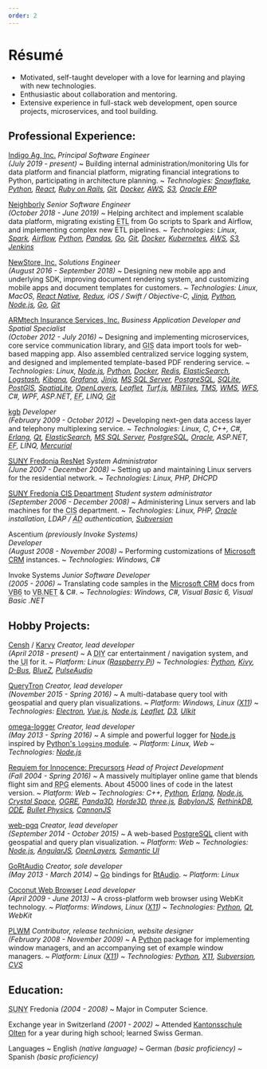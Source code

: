 ```yaml
---
order: 2
---
```


# Résumé

[Airflow]: https://airflow.apache.org/
[AngularJS]: https://angularjs.org/
[ArchLinux]: https://www.archlinux.org/
[ARMtech Insurance Services, Inc.]: http://armt.com/
[Atom]: https://atom.io/
[AWS]: https://aws.amazon.com/
[BabylonJS]: https://www.babylonjs.com/
[Bazaar]: http://bazaar.canonical.com/en/
[BlueZ]: http://www.bluez.org/
[Bootstrap]: http://getbootstrap.com/
[Bullet Physics]: http://bulletphysics.org/wordpress/
[CannonJS]: http://www.cannonjs.org/
[Censh]: https://hackaday.io/project/157460-censh
[CentOS]: https://www.centos.org/
[Coconut Web Browser]: https://osdn.net/projects/coconut/
[Crystal Space]: http://www.crystalspace3d.org/
[CVS]: http://www.nongnu.org/cvs/
[D3]: https://d3js.org/
[D-Bus]: https://www.freedesktop.org/wiki/Software/dbus/
[Django]: https://www.djangoproject.com/
[Docker]: https://www.docker.com/
[ElasticSearch]: https://www.elastic.co/
[Electron]: http://electron.atom.io/
[Erlang]: http://www.erlang.org/
[ES2015]: https://www.ecma-international.org/ecma-262/6.0/
[Express]: http://expressjs.com/
[fttpwm]: https://osdn.net/projects/fttpwm/
[Gentoo]: https://www.gentoo.org/
[Git]: http://git-scm.com/
[Go]: https://golang.org/
[GoRtAudio]: https://github.com/whitelynx/gortaudio
[Grafana]: https://grafana.com/
[Horde3D]: http://www.horde3d.org/
[Indigo Ag, Inc.]: https://www.indigoag.com/
[Jenkins]: https://jenkins.io/
[Jinja]: http://jinja.pocoo.org/
[JIRA]: https://www.atlassian.com/software/jira
[Kantonsschule Olten]: https://www.kantiolten.ch/
[Karvy]: https://github.com/whitelynx/karvy
[kgb]: http://www.kgb.com/
[Kibana]: https://www.elastic.co/products/kibana
[Kivy]: https://kivy.org/
[Koa]: http://koajs.in/
[Kubernetes]: https://kubernetes.io/
[Leaflet]: http://leafletjs.com/
[Logstash]: https://www.elastic.co/products/logstash
[Manjaro]: https://manjaro.org/
[MBTiles]: https://github.com/mapbox/mbtiles-spec
[Mercurial]: https://www.mercurial-scm.org/
[Microsoft CRM]: https://en.wikipedia.org/wiki/Microsoft_Dynamics_CRM
[Microsoft Visual Studio]: https://www.visualstudio.com/
[MongoDB]: https://www.mongodb.com/
[MS SQL Server]: http://www.microsoft.com/sqlserver/
[MySQL]: https://www.mysql.com/
[Neighborly]: https://neighborly.com/
[NeoVim]: https://neovim.io/
[NewStore, Inc.]: https://www.newstore.com/
[Node.js]: https://nodejs.org/
[ODE]: http://ode.org/
[OGRE]: https://www.ogre3d.org/
[omega-logger]: https://github.com/whitelynx/web-pgq
[OpenLayers]: http://openlayers.org/
[Oracle]: http://www.oracle.com/
[Oracle ERP]: https://www.oracle.com/erp/
[Panda3D]: http://www.panda3d.org/
[Pandas]: https://pandas.pydata.org/
[PLWM]: http://plwm.sourceforge.net
[PostGIS]: http://postgis.net/
[PostgreSQL]: https://www.postgresql.org/
[pqrs]: https://bitbucket.org/whitelynx/pqrs
[PulseAudio]: https://www.freedesktop.org/wiki/Software/PulseAudio/
[PyCharm]: http://www.jetbrains.com/pycharm/
[Python]: http://www.python.org/
[Python's `logging` module]: https://docs.python.org/2/library/logging.html
[Python-Xlib]: http://python-xlib.sourceforge.net
[Qt]: http://www.qt.io/
[QtQuick]: http://www.qt.io/qt-quick/
[QueryTron]: https://gitlab.com/whitelynx/querytron
[Raspberry Pi]: https://www.raspberrypi.org/products/raspberry-pi-3-model-b-plus/
[React]: https://reactjs.org/
[React Native]: https://facebook.github.io/react-native/
[RedHat]: http://www.redhat.com/
[Redis]: https://redis.io/
[Redux]: https://redux.js.org/
[Requiem for Innocence: Precursors]: https://github.com/SkewedAspect/rfi-webgl-client
[RethinkDB]: https://www.rethinkdb.com/
[Riak KV]: http://basho.com/products/riak-kv/
[Riot.js]: http://riotjs.com/
[RtAudio]: http://www.music.mcgill.ca/~gary/rtaudio/
[Ruby on Rails]: https://rubyonrails.org/
[S3]: https://aws.amazon.com/s3/
[Semantic UI]: http://semantic-ui.com/
[Slackware]: http://www.slackware.com/
[Snowflake]: https://www.snowflake.com/
[Spark]: https://spark.apache.org/
[SpatiaLite]: https://www.gaia-gis.it/fossil/libspatialite/index
[SQLite]: https://sqlite.org/
[Subversion]: https://subversion.apache.org/
[SUNY Fredonia Computer and Information Sciences Department]: http://home.fredonia.edu/cis
[SUNY Fredonia ResNet]: http://home.fredonia.edu/its/resnet
[three.js]: https://threejs.org/
[TMS]: https://wiki.osgeo.org/index.php?title=Tile_Map_Service_Specification
[Trello]: https://trello.com/
[Turf.js]: http://turfjs.org/
[Ubuntu]: http://www.ubuntu.com/
[UIkit]: http://getuikit.com/
[Unreal Engine]: https://www.unrealengine.com/en-US/what-is-unreal-engine-4
[Vim]: http://www.vim.org/
[Vue.js]: http://vuejs.org/
[Vuex]: https://vuex.vuejs.org/en/
[Waffle.io]: https://waffle.io/
[web-pgq]: https://github.com/whitelynx/web-pgq
[WebStorm]: https://www.jetbrains.com/webstorm/
[Weex]: https://weex.apache.org/
[WFS]: http://www.opengeospatial.org/standards/wfs
[WMS]: http://www.opengeospatial.org/standards/wms
[X11]: https://www.wikiwand.com/en/X_Window_System


- Motivated, self-taught developer with a love for learning and playing with new technologies.
- Enthusiastic about collaboration and mentoring.
- Extensive experience in full-stack web development, open source projects, microservices, and tool building.
<!--- Hobby projects in open-source projects, video games, music software, and embedded development.-->
<!--- Searching for a position in northern Europe.-->


Professional Experience:
------------------------

[Indigo Ag, Inc.][] _Principal Software Engineer<br>(July 2019 - present)_
  ~ Building internal administration/monitoring UIs for data platform and financial platform, migrating financial integrations to Python, participating in architecture planning.
  ~ _Technologies: [Snowflake][], [Python][], [React][], [Ruby on Rails][], [Git][], [Docker][], [AWS][], [S3][], [Oracle ERP][]_

[Neighborly][] _Senior Software Engineer<br>(October 2018 - June 2019)_
  ~ Helping architect and implement scalable data platform, migrating existing <abbr title="extract, transform, load">ETL</abbr> from Go scripts to Spark and Airflow, and implementing complex new ETL pipelines.
  ~ _Technologies: Linux, [Spark][], [Airflow][], [Python][], [Pandas][], [Go][], [Git][], [Docker][], [Kubernetes][], [AWS][], [S3][], [Jenkins][]_
<!--  ~ Helping architect and implement scalable data platform and <abbr title="extract, transform, load">ETL</abbr> pipelines.-->

[NewStore, Inc.][] _Solutions Engineer<br>(August 2016 - September 2018)_
  ~ Designing new mobile app and underlying SDK, improving document rendering system, and customizing mobile apps and document templates for customers.
  ~ _Technologies: Linux, MacOS, [React Native][], [Redux][], iOS / Swift / Objective-C, [Jinja][], [Python][], [Node.js][], [Go][], [Git][]_
<!--  ~ Customizing mobile apps and document templates for customers.-->

[ARMtech Insurance Services, Inc.][] _Business Application Developer and Spatial Specialist<br>(October 2012 - July 2016)_
  ~ Designing and implementing microservices, core service communication library, and <abbr title="geographic information system">GIS</abbr> data import tools for web-based mapping app. Also assembled centralized service logging system, and designed and implemented template-based PDF rendering service.
  ~ _Technologies: Linux, [Node.js][], [Python][], [Docker][], [Redis][], [ElasticSearch][], [Logstash][], [Kibana][], [Grafana][], [Jinja][], [MS SQL Server][], [PostgreSQL][], [SQLite][], [PostGIS][], [SpatiaLite][], [OpenLayers][], [Leaflet][], [Turf.js][], [MBTiles][], [TMS][], [WMS][], [WFS][], C#, WPF, ASP.NET, <abbr title="Entity Framework">EF</abbr>, LINQ, [Git][]_
<!--  ~ Creating microservices and <abbr title="geographic information system">GIS</abbr> data import tools for web-based mapping app.-->

[kgb][] _Developer<br>(February 2009 - October 2012)_
  ~ Developing next-gen data access layer and telephony multiplexing service.
  ~ _Technologies: Linux, C, C++, C#, [Erlang][], [Qt][], [ElasticSearch][], [MS SQL Server][], [PostgreSQL][], [Oracle][], ASP.NET, <abbr title="Entity Framework">EF</abbr>, LINQ, [Mercurial][]_

[<abbr title="State University of New York">SUNY</abbr> Fredonia ResNet][SUNY Fredonia ResNet] _System Administrator<br>(June 2007 - December 2008)_
  ~ Setting up and maintaining Linux servers for the residential network.
  ~ _Technologies: Linux, PHP, DHCPD_
<!--  ~ **Residential Computer Consultant**: _October 2004 - January 2006_
  ~ Repairing student computers.-->

[<abbr title="State University of New York">SUNY</abbr> Fredonia <abbr title="Computer and Information Sciences">CIS</abbr> Department][SUNY Fredonia Computer and Information Sciences Department] _Student system administrator<br>(September 2006 - December 2008)_
  ~ Administering Linux servers and lab machines for the <abbr title="Computer and Information Sciences">CIS</abbr> department.
  ~ _Technologies: Linux, PHP, [Oracle][] installation, LDAP / <abbr title="Active Directory">AD</abbr> authentication, [Subversion][]_

Ascentium _(previously Invoke Systems)<br>Developer<br>(August 2008 - November 2008)_
  ~ Performing customizations of [Microsoft CRM][] instances.
  ~ _Technologies: Windows, C#_

Invoke Systems _Junior Software Developer<br>(2005 - 2006)_
  ~ Translating code samples in the [Microsoft CRM][] docs from <abbr title="Visual Basic 6">VB6</abbr> to <abbr title="Visual Basic .NET">VB.NET</abbr> & C#.
  ~ _Technologies: Windows, C#, Visual Basic 6, Visual Basic .NET_


<!--
Skills:
-------

Programming _(27 years)_
  ~ Languages: JavaScript ([Node.js][], [React Native][], and browsers; [ES2015][]), [Python][], [Erlang][], C, C++, C#, [Go][], Visual Basic, Basic, Assembly (x86/PIC/MIPS)
  ~ _API and service architecture, tool building, service monitoring, log analysis, GUI design, 3D rendering, game design, networking, accessibility, cross-platform development, modular design_

Web Design _(18 years)_
  ~ Languages/Standards: HTML5, CSS3, JavaScript, XHTML, PHP
  ~ _Database backends and <abbr title="content management system">CMS</abbr> design; Standards-compliant and cross-browser design_

3D Graphics _(18 years)_
  ~ Engines: [Unreal Engine][], [BabylonJS][], [three.js][], [Panda3D][], [OGRE][], [Horde3D][]
  ~ _Creating flight simulator, 1st/3rd-person <abbr title="role-playing game">RPG</abbr>, <abbr title="massively multiplayer online">MMO</abbr>, real-time strategy games_

Geospatial Technology and Mapping _(4 years)_
  ~ Frameworks: [PostGIS][], [SpatiaLite][], [OpenLayers][], [Leaflet][], [Turf.js][]
  ~ Technologies: [MBTiles][], [TMS][], [WMS][], [WFS][]
  ~ _Developing microservices to serve map data and web apps using mapping; Performing data import/export and optimization_

Database Management _(9 years)_
  ~ SQL: [PostgreSQL][], [SQLite][], [MySQL][], [MS SQL Server][], and [Oracle][]
  ~ NoSQL: [RethinkDB][], [ElasticSearch][], [Riak KV][], [MongoDB][]
  ~ _Designing, implementing, and maintaining databases; Writing database-backed applications and websites_

Mobile App Development _(2 years)_
  ~ Platforms: iOS, Android
  ~ Frameworks: [React Native][], [Weex][]

Agile/Scrum/Kanban _(9 years)_
  ~ Tools: [JIRA][], [Waffle.io][], [Trello][]

Embedded Platforms _(5 years)_
  ~ Microcontrollers: PIC, Atmel, Arduino
  ~ Embedded Linux
  ~ Electronic prototyping

Project Maintenance and Management _(12 years)_
  ~ Project management/hosting systems: GitHub, GitLab, Trac, Redmine, EPIC
  ~ Source control systems: [Git][], [Mercurial][], [Bazaar][], [Subversion][], [CVS][]

System Administration _(11 years)_
  ~ Virtual servers
  ~ Web, database, service node, and source control servers
  ~ Network administration

Operating Systems
  ~ Windows/DOS _(28 years)_; Linux _(17 years)_; MacOS X _(4 years)_

Computer Repair _(5 years)_
  ~ Virus and spyware removal
  ~ Performance tuning
  ~ Network troubleshooting


Software Used:
--------------

Tools
  ~ [NeoVim][] / [Vim][] / Vi
  ~ [Git][] / [GitHub][] / [GitLab][]
  ~ JetBrains [WebStorm][] and [PyCharm][]
  ~ [Microsoft Visual Studio][] versions 6 through 2012

Frameworks and Libraries
  ~ [Vue.js][], [React][], [Riot.js][], and [AngularJS][] _(client-side web app frameworks)_
  ~ [Vuex][] and [Redux][] _(JavaScript state management)_
  ~ [UIkit][], [Semantic UI][], and [Bootstrap][] _(web GUI)_
  ~ [React Native][] and [Weex][] _(native/JavaScript mobile app frameworks)_
  ~ [Qt][]/[QtQuick][] _(C++/[Python][]/JavaScript desktop GUI)_
  ~ [Kivy][] _([Python][] embedded GUI)_
  ~ [Electron][] _([Node.js][] desktop GUI)_
  ~ [Express][] and [Koa][] _([Node.js][] web servers)_
  ~ [Django][] _(server-side [Python][] web framework)_
-->


<div class="pagebreak"></div>


Hobby Projects:
---------------

[Censh][] / [Karvy][] _Creator, lead developer<br>(April 2018 - present)_
  ~ A <abbr title="do-it-yourself">DIY</abbr> car entertainment / navigation system, and the <abbr title="user interface">UI</abbr> for it.
  ~ _Platform: Linux ([Raspberry Pi][])_
  ~ _Technologies: [Python][], [Kivy][], [D-Bus][], [BlueZ][], [PulseAudio][]_

[QueryTron][] _Creator, lead developer<br>(November 2015 - Spring 2016)_
  ~ A multi-database query tool with geospatial and query plan visualizations.
  ~ _Platform: Windows, Linux ([X11][])_
  ~ _Technologies: [Electron][], [Vue.js][], [Node.js][], [Leaflet][], [D3][], [UIkit][]_

[omega-logger][] _Creator, lead developer<br>(May 2013 - Spring 2016)_
  ~ A simple and powerful logger for [Node.js][] inspired by [Python's `logging` module][].
  ~ _Platform: Linux, Web_
  ~ _Technologies: [Node.js][]_

[Requiem for Innocence: Precursors][] _Head of Project Development<br>(Fall 2004 - Spring 2016)_
  ~ A massively multiplayer online game that blends flight sim and <abbr title="role-playing game">RPG</abbr> elements. About 45000 lines of code in the latest version.
  ~ _Platform: Web_
  ~ _Technologies: C++, [Python][], [Erlang][], [Node.js][], [Crystal Space][], [OGRE][], [Panda3D][], [Horde3D][], [three.js][], [BabylonJS][], [RethinkDB][], [<abbr title="Open Dynamics Engine">ODE</abbr>][ODE], [Bullet Physics][], [CannonJS][]_

[web-pgq][] _Creator, lead developer<br>(September 2014 - October 2015)_
  ~ A web-based [PostgreSQL][] client with geospatial and query plan visualization.
  ~ _Platform: Web_
  ~ _Technologies: [Node.js][], [AngularJS][], [OpenLayers][], [Semantic UI][]_

[GoRtAudio][] _Creator, sole developer<br>(May 2013 - March 2014)_
  ~ [Go][] bindings for [RtAudio][].
  ~ _Platform: Linux_

[Coconut Web Browser][] _Lead developer<br>(April 2009 - June 2013)_
  ~ A cross-platform web browser using WebKit technology.
  ~ _Platforms: Windows, Linux ([X11][])_
  ~ _Technologies: [Python][], [Qt][], WebKit_

<!--
[fttpwm][] _Lead developer<br>(May 2012 - February 2013)_
  ~ Fast, Table-Tiling [Python][] Window Manager. (including a pure Python [D-Bus][] client)
  ~ _Platform: Linux ([X11][])_

[pqrs][] _Creator, sole developer<br>(January 2010 - October 2013)_
  ~ A realtime status bar for [X11][], using [Python][] and [Qt][].
  ~ _Platform: Linux ([X11][])_
-->

[PLWM][] _Contributor, release technician, website&nbsp;designer<br>(February 2008 - November 2009)_
  ~ A [Python][] package for implementing window managers, and an accompanying set of example window managers.
  ~ _Platform: Linux ([X11][])_
  ~ _Technologies: [Python][], [X11][], [Subversion][], [CVS][]_

<!--
[Python-Xlib][] _Contributor, release technician, website&nbsp;designer<br>(March 2008 - November 2009)_
  ~ A pure [Python][] implementation of an [X11][] client library.
  ~ _Platform: Linux ([X11][])_
  ~ _Technologies: [Python][], [X11][], [Subversion][], [CVS][]_
-->


Education:
----------

<abbr title="State University of New York">SUNY</abbr> Fredonia _(2004 - 2008)_
  ~ Major in Computer Science.

Exchange year in Switzerland _(2001 - 2002)_
  ~ Attended [Kantonsschule Olten][] for a year during high school; learned Swiss German.

Languages
  ~ English _(native language)_
  ~ German _(basic proficiency)_
  ~ Spanish _(basic proficiency)_


<!--
Awards and Recognition:
----------------------->
<!--

Alpha Phi Omega _(service fraternity)_
  ~ Member starting in 2005.

National Honors Society
  ~ Inducted in 2002.

Boy Scouts of America
  ~ Attained the rank of Eagle in 2001.
-->
